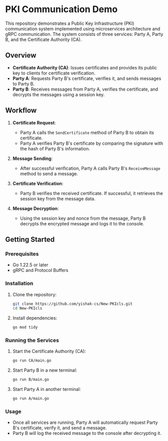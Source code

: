 # PKI Communication Demo

This repository demonstrates a Public Key Infrastructure (PKI) communication system implemented using microservices architecture and gRPC communication. The system consists of three services: Party A, Party B, and the Certificate Authority (CA). 

## Overview

- **Certificate Authority (CA)**: Issues certificates and provides its public key to clients for certificate verification.
- **Party A**: Requests Party B's certificate, verifies it, and sends messages to Party B.
- **Party B**: Receives messages from Party A, verifies the certificate, and decrypts the messages using a session key.

## Workflow

1. **Certificate Request**: 
   - Party A calls the `SendCertificate` method of Party B to obtain its certificate.
   - Party A verifies Party B's certificate by comparing the signature with the hash of Party B's information.

2. **Message Sending**:
   - After successful verification, Party A calls Party B's `ReceiveMessage` method to send a message.

3. **Certificate Verification**:
   - Party B verifies the received certificate. If successful, it retrieves the session key from the message data.

4. **Message Decryption**:
   - Using the session key and nonce from the message, Party B decrypts the encrypted message and logs it to the console.

## Getting Started

### Prerequisites

- Go 1.22.5 or later
- gRPC and Protocol Buffers

### Installation

1. Clone the repository:
   ```bash
   git clone https://github.com/yishak-cs/New-PKIcls.git
   cd New-PKIcls
   ```

2. Install dependencies:
   ```bash
   go mod tidy
   ```

### Running the Services

1. Start the Certificate Authority (CA):
   ```bash
   go run CA/main.go
   ```

2. Start Party B in a new terminal:
   ```bash
   go run B/main.go
   ```

3. Start Party A in another terminal:
   ```bash
   go run A/main.go
   ```

### Usage

- Once all services are running, Party A will automatically request Party B's certificate, verify it, and send a message.
- Party B will log the received message to the console after decrypting it.
